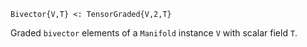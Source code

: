 ```
Bivector{V,T} <: TensorGraded{V,2,T}
```

Graded `bivector` elements of a `Manifold` instance `V` with scalar field `T`.
